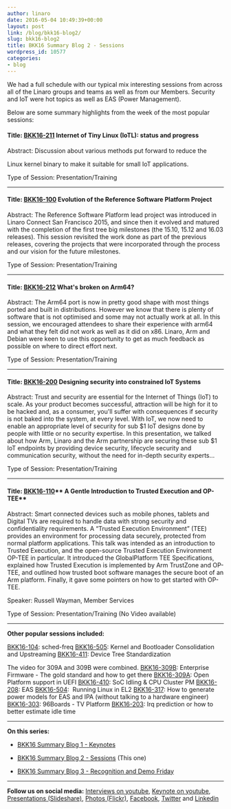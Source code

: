 ```yaml
---
author: linaro
date: 2016-05-04 10:49:39+00:00
layout: post
link: /blog/bkk16-blog2/
slug: bkk16-blog2
title: BKK16 Summary Blog 2 - Sessions
wordpress_id: 10577
categories:
- blog
---
```


We had a full schedule with our typical mix interesting sessions from across all of the Linaro groups and teams as well as from our Members. Security and IoT were hot topics as well as EAS (Power Management).

Below are some summary highlights from the week of the most popular sessions:


#### Title: [BKK16-211](http://connect.linaro.org/resource/bkk16/bkk16-211/) **Internet of Tiny Linux (IoTL): status and progress**


Abstract: Discussion about various methods put forward to reduce the

Linux kernel binary to make it suitable for small IoT applications.

Type of Session: Presentation/Training



* * *


#### Title: [BKK16-100](http://connect.linaro.org/resource/bkk16/bkk16-100/) **Evolution of the Reference Software Platform Project**


Abstract: The Reference Software Platform lead project was introduced in Linaro Connect San Francisco 2015, and since then it evolved and matured with the completion of the first tree big milestones (the 15.10, 15.12 and 16.03 releases). This session revisited the work done as part of the previous releases, covering the projects that were incorporated through the process and our vision for the future milestones.

Type of Session: Presentation/Training



* * *





#### Title: [BKK16-212](http://connect.linaro.org/resource/bkk16/bkk16-212/) **What's broken on Arm64?**


Abstract: The Arm64 port is now in pretty good shape with most things ported and built in distributions. However we know that there is plenty of software that is not optimised and some may not actually work at all. In this session, we encouraged attendees to share their experience with arm64 and what they felt did not work as well as it did on x86. Linaro, Arm and Debian were keen to use this opportunity to get as much feedback as possible on where to direct effort next.

Type of Session: Presentation/Training



* * *





#### Title: [BKK16-200](http://connect.linaro.org/resource/bkk16/bkk16-200/) **Designing security into constrained IoT Systems**


Abstract: Trust and security are essential for the Internet of Things (IoT) to scale. As your product becomes successful, attraction will be high for it to be hacked and, as a consumer, you'll suffer with consequences if security is not baked into the system, at every level. With IoT, we now need to enable an appropriate level of security for sub $1 IoT designs done by people with little or no security expertise. In this presentation, we talked about how Arm, Linaro and the Arm partnership are securing these sub $1 IoT endpoints by providing device security, lifecycle security and communication security, without the need for in-depth security experts…

Type of Session: Presentation/Training



* * *





#### Title: [BKK16-110](http://connect.linaro.org/resource/bkk16/bkk16-110/)** A Gentle Introduction to Trusted Execution and OP-TEE**


Abstract: Smart connected devices such as mobile phones, tablets and Digital TVs are required to handle data with strong security and confidentiality requirements. A “Trusted Execution Environment” (TEE) provides an environment for processing data securely, protected from normal platform applications. This talk was intended as an introduction to Trusted Execution, and the open-source Trusted Execution Environment OP-TEE in particular. It introduced the GlobalPlatform TEE Specifications, explained how Trusted Execution is implemented by Arm TrustZone and OP-TEE, and outlined how trusted boot software manages the secure boot of an Arm platform. Finally, it gave some pointers on how to get started with OP-TEE.

Speaker: Russell Wayman, Member Services

Type of Session: Presentation/Training (No Video available)



* * *



**Other popular sessions included:**

[BKK16-104](http://connect.linaro.org/resource/bkk16/bkk16-104/): sched-freq
[BKK16-505](http://connect.linaro.org/resource/bkk16/bkk16-505/): Kernel and Bootloader Consolidation and Upstreaming
[BKK16-411](http://connect.linaro.org/resource/bkk16/bkk16-411/): Device Tree Standardization

The video for 309A and 309B were combined.
[BKK16-309B](http://connect.linaro.org/resource/bkk16/bkk16-309b/): Enterprise Firmware - The gold standard and how to get there
[BKK16-309A](http://connect.linaro.org/resource/bkk16/bkk16-309a/): Open Platform support in UEFI
[BKK16-410](http://connect.linaro.org/resource/bkk16/bkk16-410/): SoC Idling & CPU Cluster PM
[BKK16-208](http://connect.linaro.org/resource/bkk16/bkk16-208/): EAS
[BKK16-504](http://connect.linaro.org/resource/bkk16/bkk16-504/):  Running Linux in EL2
[BKK16-317](http://connect.linaro.org/resource/bkk16/bkk16-317): How to generate power models for EAS and IPA (without talking to a hardware engineer)
[BKK16-303](http://connect.linaro.org/resource/bkk16/bkk16-303/): 96Boards - TV Platform
[BKK16-203](http://connect.linaro.org/resource/bkk16/bkk16-203/): Irq prediction or how to better estimate idle time



* * *



**On this series:**



 	
  * [BKK16 Summary Blog 1 - Keynotes](/blog/bkk16-blog1/)

 	
  * [BKK16 Summary Blog 2 - Sessions](/blog/bkk16-blog2/) (This one)

 	
  * [BKK16 Summary Blog 3 - Recognition and Demo Friday](/blog/bkk16-blog3/)





* * *



**Follow us on social media:**
[Interviews on youtube](https://www.youtube.com/user/linaroorg?sub_confirmation=1&utm_source=Linaro.org&utm_medium=blog&utm_campaign=social), [Keynote on youtube](https://www.youtube.com/user/linaroOnAir?sub_confirmation=1&utm_source=Linaro.org&utm_medium=blog&utm_campaign=social), [Presentations (Slideshare)](http://www.slideshare.net/linaroorg?utm_source=Linaro.org&utm_medium=blog&utm_campaign=social),
[Photos (Flickr)](https://www.flickr.com/photos/linaroorg?utm_source=Linaro.org&utm_medium=blog&utm_campaign=social), [Facebook](https://www.facebook.com/LinaroOrg?utm_source=Linaro.org&utm_medium=blog&utm_campaign=social), [Twitter](https://twitter.com/linaroorg?utm_source=Linaro.org&utm_medium=blog&utm_campaign=social) and [Linkedin](https://www.linkedin.com/company/1026961?utm_source=Linaro.org&utm_medium=blog&utm_campaign=social)


